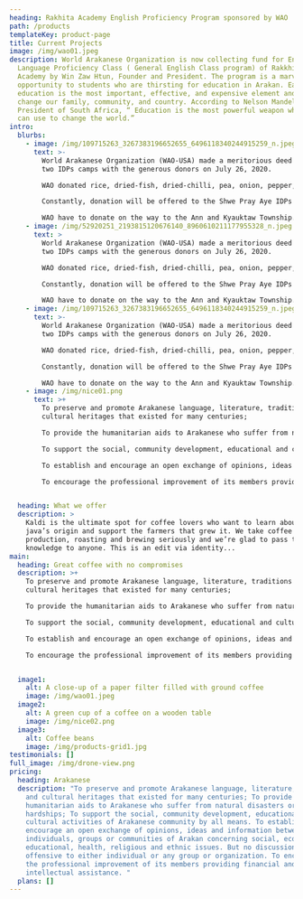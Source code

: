 ```yaml
---
heading: Rakhita Academy English Proficiency Program sponsored by WAO
path: /products
templateKey: product-page
title: Current Projects
image: /img/wao01.jpeg
description: World Arakanese Organization is now collecting fund for English
  Language Proficiency Class ( General English Class program) of RakkhitA
  Academy by Win Zaw Htun, Founder and President. The program is a marvellious
  opportunity to students who are thirsting for education in Arakan. Earning in
  education is the most important, effective, and expensive element and it can
  change our family, community, and country. According to Nelson Mandela, Former
  President of South Africa, “ Education is the most powerful weapon which you
  can use to change the world.”
intro:
  blurbs:
    - image: /img/109715263_3267383196652655_6496118340244915259_n.jpeg
      text: >-
        World Arakanese Organization (WAO-USA) made a meritorious deed to the
        two IDPs camps with the generous donors on July 26, 2020.

        WAO donated rice, dried-fish, dried-chilli, pea, onion, pepper, garlic and some cash at the IDPs camp of Shwe Pray Tha Monastery, Kyae Taw Village and at the Aung Chan Tha IDPs camp in Byine Phyu Village, Sittwey Township, Arakan.

        Constantly, donation will be offered to the Shwe Pray Aye IDPs camp, Byine Phyu Village led by Dr. Aye Chan, a patron of WAO, on July 28, 2020.

        WAO have to donate on the way to the Ann and Kyauktaw Township.
    - image: /img/52920251_2193815120676140_8960610211177955328_n.jpeg
      text: >
        World Arakanese Organization (WAO-USA) made a meritorious deed to the
        two IDPs camps with the generous donors on July 26, 2020.

        WAO donated rice, dried-fish, dried-chilli, pea, onion, pepper, garlic and some cash at the IDPs camp of Shwe Pray Tha Monastery, Kyae Taw Village and at the Aung Chan Tha IDPs camp in Byine Phyu Village, Sittwey Township, Arakan.

        Constantly, donation will be offered to the Shwe Pray Aye IDPs camp, Byine Phyu Village led by Dr. Aye Chan, a patron of WAO, on July 28, 2020.

        WAO have to donate on the way to the Ann and Kyauktaw Township.
    - image: /img/109715263_3267383196652655_6496118340244915259_n.jpeg
      text: >-
        World Arakanese Organization (WAO-USA) made a meritorious deed to the
        two IDPs camps with the generous donors on July 26, 2020.

        WAO donated rice, dried-fish, dried-chilli, pea, onion, pepper, garlic and some cash at the IDPs camp of Shwe Pray Tha Monastery, Kyae Taw Village and at the Aung Chan Tha IDPs camp in Byine Phyu Village, Sittwey Township, Arakan.

        Constantly, donation will be offered to the Shwe Pray Aye IDPs camp, Byine Phyu Village led by Dr. Aye Chan, a patron of WAO, on July 28, 2020.

        WAO have to donate on the way to the Ann and Kyauktaw Township.
    - image: /img/nice01.png
      text: >+
        To preserve and promote Arakanese language, literature, traditions and
        cultural heritages that existed for many centuries;

        To provide the humanitarian aids to Arakanese who suffer from natural disasters or economic hardships;

        To support the social, community development, educational and cultural activities of Arakanese community by all means.

        To establish and encourage an open exchange of opinions, ideas and information between individuals, groups or communities of Arakan concerning social, economic, educational, health, religious and ethnic issues. But no discussion shall be offensive to either individual or any group or organization.

        To encourage the professional improvement of its members providing financial and intellectual assistance. 


  heading: What we offer
  description: >
    Kaldi is the ultimate spot for coffee lovers who want to learn about their
    java’s origin and support the farmers that grew it. We take coffee
    production, roasting and brewing seriously and we’re glad to pass that
    knowledge to anyone. This is an edit via identity...
main:
  heading: Great coffee with no compromises
  description: >+
    To preserve and promote Arakanese language, literature, traditions and
    cultural heritages that existed for many centuries;

    To provide the humanitarian aids to Arakanese who suffer from natural disasters or economic hardships;

    To support the social, community development, educational and cultural activities of Arakanese community by all means.

    To establish and encourage an open exchange of opinions, ideas and information between individuals, groups or communities of Arakan concerning social, economic, educational, health, religious and ethnic issues. But no discussion shall be offensive to either individual or any group or organization.

    To encourage the professional improvement of its members providing financial and intellectual assistance. 


  image1:
    alt: A close-up of a paper filter filled with ground coffee
    image: /img/wao01.jpeg
  image2:
    alt: A green cup of a coffee on a wooden table
    image: /img/nice02.png
  image3:
    alt: Coffee beans
    image: /img/products-grid1.jpg
testimonials: []
full_image: /img/drone-view.png
pricing:
  heading: Arakanese
  description: "To preserve and promote Arakanese language, literature, traditions
    and cultural heritages that existed for many centuries; To provide the
    humanitarian aids to Arakanese who suffer from natural disasters or economic
    hardships; To support the social, community development, educational and
    cultural activities of Arakanese community by all means. To establish and
    encourage an open exchange of opinions, ideas and information between
    individuals, groups or communities of Arakan concerning social, economic,
    educational, health, religious and ethnic issues. But no discussion shall be
    offensive to either individual or any group or organization. To encourage
    the professional improvement of its members providing financial and
    intellectual assistance. "
  plans: []
---
```

